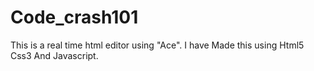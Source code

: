 # Code_crash101
This is a real time html editor using "Ace". 
I have Made this using Html5 Css3 And Javascript. 
